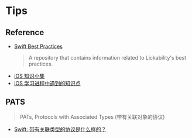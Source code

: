# Tips

## Reference

- [Swift Best Practices](https://github.com/Lickability/swift-best-practices)
    > A repository that contains information related to Lickability's best practices.
- [iOS 知识小集](https://github.com/awesome-tips/iOS-Tips)
- [iOS 学习进程中遇到的知识点](https://github.com/pro648/tips)

## PATS
> PATs, Protocols with Associated Types (带有关联对象的协议)

- [Swift: 带有关联类型的协议是什么样的？](https://swift.gg/2016/09/20/swift-what-are-protocols-with-associated-types/)